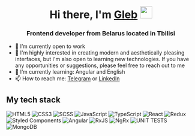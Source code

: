 <h1 align="center">Hi there, I'm <a href="https://www.linkedin.com/in/gprokopovich/" target="_blank">Gleb</a> 
<img src="https://github.com/blackcater/blackcater/raw/main/images/Hi.gif" height="32"/></h1>
<h3 align="center">Frontend developer from Belarus located in Tbilisi</h3>

- 🔭 I’m currently open to work <br/>
- 🤔 I'm highly interested in creating modern and aesthetically pleasing interfaces, but I'm also open to learning new technologies. If you have any opportunities or suggestions, please feel free to reach out to me <br/>
- 🌱 I’m currently learning: Angular and English <br/>
- 📫 How to reach me: <a href="https://t.me/glebprokopovich" target="_blank">Telegram</a> or <a href="https://www.linkedin.com/in/gprokopovich/" target="_blank">LinkedIn</a>

## My tech stack
![HTML5](https://img.shields.io/badge/HTML5-%23E34F26.svg?style=for-the-badge&logo=html5&logoColor=white&color=475e78)
![CSS3](https://img.shields.io/badge/CSS3-%231572B6.svg?style=for-the-badge&logo=css3&logoColor=white&color=475e78)
![SCSS](https://img.shields.io/badge/SCSS-%23CC6699.svg?style=for-the-badge&logo=sass&logoColor=white&color=475e78)
![JavaScript](https://img.shields.io/badge/JavaScript-%23F7DF1E.svg?style=for-the-badge&logo=javascript&logoColor=black&color=475e78)
![TypeScript](https://img.shields.io/badge/typescript-%23007ACC.svg?style=for-the-badge&logo=typescript&logoColor=white&color=475e78)
![React](https://img.shields.io/badge/react-%2320232a.svg?style=for-the-badge&logo=react&logoColor=%2361DAFB&color=475e78)
![Redux](https://img.shields.io/badge/Redux-%23764ABC.svg?style=for-the-badge&logo=redux&logoColor=white&color=475e78)
![Styled Components](https://img.shields.io/badge/Styled_Components-%23DB7093.svg?style=for-the-badge&logo=styled-components&logoColor=white&color=475e78)
![Angular](https://img.shields.io/badge/Angular-%23DD0031.svg?style=for-the-badge&logo=angular&logoColor=white&color=475e78)
![RxJS](https://img.shields.io/badge/RxJS-%23B7178C.svg?style=for-the-badge&logo=reactivex&logoColor=white&color=475e78)
![NgRx](https://img.shields.io/badge/NgRx-%23B7178C.svg?style=for-the-badge&logo=redux&logoColor=white&color=475e78)
![UNIT TESTS](https://img.shields.io/badge/UNIT_TESTS-%23CC6699.svg?style=for-the-badge&color=475e78)
![MongoDB](https://img.shields.io/badge/MongoDB-%2347A248.svg?style=for-the-badge&logo=mongodb&logoColor=white&color=475e78)
